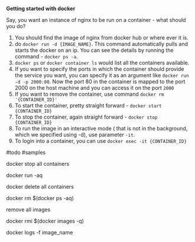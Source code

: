 **Getting started with docker**

Say, you want an instance of nginx to be run on a container - what should you do?

1. You should find the image of nginx from docker hub or where ever it is.
2. do `docker run -d {IMAGE_NAME}`. This command automatically pulls and starts the docker on an ip. You can see the details
by running the command - `docker ps -a`. 
3. `docker ps` or `docker container ls` would list all the containers available.
4. If you want to specify the ports in which the container should provide the service you want, you can specify it as an 
argument like `docker run -d -p 2000:80`. Now the port 80 in the container is mapped to the port 2000 on the host machine 
and you can access it on the port `2000`
5. If you want to remove the container, use command `docker rm '{CONTAINER_ID}'`
6. To start the container, pretty straight forward - `docker start {CONTAINER_ID}`
7. To stop the container, again straight forward - `docker stop {CONTAINER_ID}`
8. To run the image in an interactive mode ( that is not in the background, which we specified using -d), use parameter `-it`.
9. To login into a container, you can use `docker exec -it {CONTAINER_ID}`

#todo
#samples

docker stop all containers

docker run -aq

docker delete all containers

docker rm $(docker ps -aq)

remove all images

docker rmi $(docker images -q)

docker logs -f image_name
